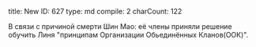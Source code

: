 title:          New
ID:             627
type:           md
compile:        2
charCount:      122


В связи с причиной смерти Шин Мао: её члены приняли решение обучить Линя "принципам Организации Обьединённых Кланов(ООК)".